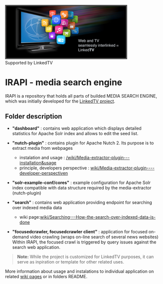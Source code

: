 ![LinkedTV project](https://raw.githubusercontent.com/KIZI/IRAPI/master/wikipictures/linkedtvlogo.png) <br/>Supported by LinkedTV
# IRAPI - media search engine

IRAPI is a repository that holds all parts of builded MEDIA SEARCH ENGINE, which was initially developed for the <a href="http://linkedtv.eu">LinkedTV project</a>.

## Folder description

* **"dashboard"**     : contains web application which displays detailed statistics for Apache Solr index and  allows to edit the seed list.

* **"nutch-plugin"**     : contains plugin for Apache Nutch 2. Its purpose is to extract media from webpages 
	* instalation and usage : [/wiki/Media-extractor-plugin---installation&usage](https://github.com/KIZI/IRAPI/wiki/Media-extractor-plugin---installation&usage)
	*  principle, developers perspective : [wiki/Media-extractor-plugin----developer-perspectiven](https://github.com/KIZI/IRAPI/wiki/Media-extractor-plugin----developer-perspective)

* **"solr-example-conf/cores"** : example configuration for Apache Solr index compatible with data structure required by the media-extractor (nutch-plugin)

* **"search"**            : contains web application providing  endpoint for searching over indexed media data
	* wiki page:[wiki/Searching---How-the-search-over-indexed-data-is-done](https://github.com/KIZI/IRAPI/wiki/Searching---How-the-search-over-indexed-data-is-done) 

* **"focusedcrawler, focusedcrawler client"** : application for focused on-demand video crawling (wraps on-line search of several news websites) Within IRAPI, the focused crawl is triggered by query issues against the search web application.

> **Note:** While the project is customized for LinkedTV purposes,  it can serve as inpiration or template for other related uses.

More information about usage and instalations to individual application on related [wiki pages](https://github.com/KIZI/IRAPI/wiki) or in folders README.
